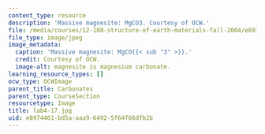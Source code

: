 ```yaml
---
content_type: resource
description: 'Massive magnesite: MgCO3. Courtesy of OCW.'
file: /media/courses/12-108-structure-of-earth-materials-fall-2004/e8974461bd5aaaa964925f64f66dfb2b_lab4-17.jpg
file_type: image/jpeg
image_metadata:
  caption: 'Massive magnesite: MgCO{{< sub "3" >}}.'
  credit: Courtesy of OCW.
  image-alt: magnesite is magnesium carbonate.
learning_resource_types: []
ocw_type: OCWImage
parent_title: Carbonates
parent_type: CourseSection
resourcetype: Image
title: lab4-17.jpg
uid: e8974461-bd5a-aaa9-6492-5f64f66dfb2b
---
```

